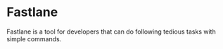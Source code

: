 # Fastlane
Fastlane is a tool for developers that can do following tedious tasks with simple commands.
